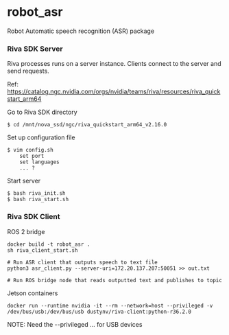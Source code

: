# robot_asr
Robot Automatic speech recognition (ASR) package



### Riva SDK Server

Riva processes runs on a server instance. Clients connect to the server and send requests.

Ref: https://catalog.ngc.nvidia.com/orgs/nvidia/teams/riva/resources/riva_quickstart_arm64

Go to Riva SDK directory
```
$ cd /mnt/nova_ssd/ngc/riva_quickstart_arm64_v2.16.0
```

Set up configuration file
```
$ vim config.sh
    set port
    set languages
    ... ?
```

Start server
```
$ bash riva_init.sh
$ bash riva_start.sh
```

### Riva SDK Client

ROS 2 bridge
```
docker build -t robot_asr .
sh riva_client_start.sh

# Run ASR client that outputs speech to text file
python3 asr_client.py --server-uri=172.20.137.207:50051 >> out.txt

# Run ROS bridge node that reads outputted text and publishes to topic

```

Jetson containers
```
docker run --runtime nvidia -it --rm --network=host --privileged -v /dev/bus/usb:/dev/bus/usb dustynv/riva-client:python-r36.2.0
```

NOTE: Need the --privileged ... for USB devices



